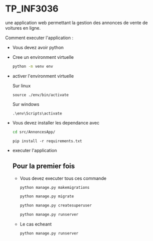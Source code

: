 # TP_INF3036

une application web permettant la gestion des annonces de vente de voitures en ligne.

Comment executer l'application :
- Vous devez avoir python
  
- Cree un environment virtuelle
  
  ```bash
  python -m venv env
  ```
  
- activer l'environment virtuelle
  
  Sur linux

  ```
  source ./env/bin/activate
  ```

  Sur windows

  ```
  .\env\Scripts\activate
  ```

- Vous devez installer les dependance avec
  
  ```bash
  cd src/AnnoncesApp/
  ```

  ```
  pip install -r requirements.txt
  ```

- executer l'application
  
  ## Pour la premier fois
  
  - Vous devez executer tous ces commande
  
    ```bash
    python manage.py makemigrations
    ```

    ```bash
    python manage.py migrate
    ```

    ```bash
    python manage.py createsuperuser
    ```

    ```bash
    python manage.py runserver
    ```

  - Le cas echeant
  
    ```bash
    python manage.py runserver
    ```
